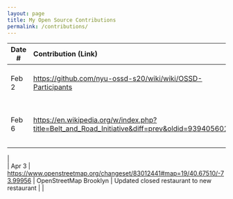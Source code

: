 ```yaml
---
layout: page
title: My Open Source Contributions
permalink: /contributions/
---
```


<!--
Type of the contribution should be "Wikipedia edit", "OpenStreet Map feature", "Documentation", "Course website", "Blog",
"Browse Add-on", etc.

The description should include a brief summary of what you did.

Replace the first row with your own contribution. 

-->





| Date #       | Contribution (Link)  | Type  | Description |
|---|:---|:---|:---|
| Feb 2   | https://github.com/nyu-ossd-s20/wiki/wiki/OSSD-Participants    | course wiki    |   alphabetically ordered student names    |
| Feb 6    | https://en.wikipedia.org/w/index.php?title=Belt_and_Road_Initiative&diff=prev&oldid=939405601    | Wikipedia page of Belt and Road Initiative    | Fixed repeated word typo    |
|    
| Apr 3    | https://www.openstreetmap.org/changeset/83012441#map=19/40.67510/-73.99956    | OpenStreetMap Brooklyn     | Updated closed restaurant to new restaurant |
|
